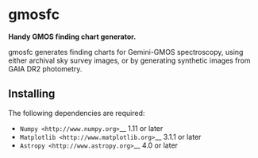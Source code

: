gmosfc
==========

**Handy GMOS finding chart generator.**

gmosfc generates finding charts for Gemini-GMOS spectroscopy, using either archival sky survey images, or by generating synthetic images from GAIA DR2 photometry. 


Installing
----------

The following dependencies are required:

-  `Numpy <http://www.numpy.org>`__ 1.11 or later
-  `Matplotlib <http://www.matplotlib.org>`__ 3.1.1 or later
-  `Astropy <http://www.astropy.org>`__ 4.0 or later


